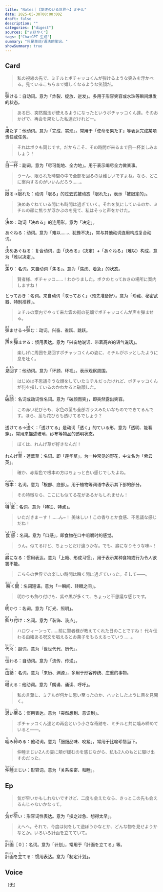 ```yaml
---
title: "Notes｜【友達のいる世界へ】ミチル"
date: 2025-05-30T00:00:00Z
draft: false
description: ""
categories: ["digest"]
sources: ["まほやく"]
tags: ["ChatGPT 生成"]
summary: "只是单词/语法的笔记。"
showSummary: true
---
```


## Card

>私の視線の先で、ミチルとポチャッコくんが弾けるような笑みを浮かべる。見ているこちらまで嬉しくなるような笑顔だ。

<ruby>弾<rt>はじ</rt></ruby>ける：自动词。意为「炸裂、绽放、迸发」。多用于形容笑容或水珠等瞬间爆发的状态。

>ある日、突然魔法が使えるようになったというポチャッコくん達。そのおかげで、再会を果たした私達だけれど一。

<ruby>果<rt>は</rt></ruby>たす：他动词。意为「完成、实现」。常用于「使命を果たす」等表达完成某项责任或任务。

>それはボクも同じです。だからこそ、その時間が来るまで目一杯楽しみましょう！

<ruby>目<rt>め</rt></ruby><ruby>一杯<rt>いっぱい</rt></ruby>：副词。意为「尽可能地、全力地」。用于表示竭尽全力做某事。

>うーん、限られた時間の中で全部を回るのは難しいですよね。なら、どこに案内するのがいいんだろう……。

<ruby>限<rt>かぎ</rt></ruby>る→<ruby>限<rt>かぎ</rt></ruby>れた：动词「限る」的过去式被动态「限れた」，表示「被限定的」。

>決めあぐねている間にも時間は過ぎていく。それを気にしているのか、ミチルの顔に焦りが浮かぶのを見て、私はそっと声をかけた。

<ruby>決<rt>き</rt></ruby>め：动词「決める」的连用形。意为「决定」。

あぐねる：动词。意为「难以……、犹豫不决」，常与其他动词连用构成复合动词。

<ruby>決<rt>き</rt></ruby>めあぐねる：复合动词，由「決める」（决定）+「あぐねる」（难以）构成，意为「难以决定」。

<ruby>焦<rt>あせ</rt></ruby>り：名词。来自动词「焦る」。意为「焦虑、着急」的状态。

>賢者様、ポチャッコ……！わかりました。ボクのとっておきの場所に案内しますね！

とっておき：名词。来自动词「取っておく」（预先准备好）。意为「珍藏、秘密武器、特别推荐」。

>ミチルの案内でやって来た雲の街の花畑でポチャッコくんが声を弾ませる。

<ruby>弾<rt>はず</rt></ruby>ませる→<ruby>弾<rt>はず</rt></ruby>む：动词。兴奋、雀跃、跳跃。

<ruby>声<rt>こえ</rt></ruby>を<ruby>弾<rt>はず</rt></ruby>ませる：惯用表达。意为「兴奋地说话、带着高兴的语气说话」。

>楽しげに周囲を見回すポチャッコくんの姿に、ミチルがホッとしたように息を吐く。

<ruby>見<rt>み</rt></ruby><ruby>回<rt>まわ</rt></ruby>す：他动词。意为「环顾、环视」。表示观察周围。

>はじめは不思議そうな顔をしていたミチルだったけれど、ポチャッコくんが何を指しているのかわかると破顔した。

<ruby>破<rt>は</rt></ruby><ruby>顔<rt>がん</rt></ruby>：名词或动词性名词。意为「破颜而笑」，即突然露出笑容。

>この赤い花びらも、水色の茎も全部ガラスみたいなものでできてるんです。ほら、茎も花びらも透けてるでしょう？

透けてる→<ruby>透<rt>す</rt></ruby>く：「透けてる」是动词「透く」的ている形，意为「透明、能看穿」。常用来描述玻璃、纱布等物品的透明状态。

>ぼくは、れんげ草が好きなんだ！

れんげ<ruby>草<rt>そう</rt></ruby>・蓮華草：名词。即「莲华草」，为一种常见的野花，中文名为「紫云英」。

>確か、赤紫色で根本の方はちょっと白い感じでしたよね。

<ruby>根<rt>こん</rt></ruby><ruby>本<rt>ぽん</rt></ruby>：名词。意为「根部、底部」。用于植物等词语中表示其下部的部分。

>その特徴なら、ここにも似てる花があるかもしれません！

<ruby>特<rt>とく</rt></ruby><ruby>徴<rt>ちょう</rt></ruby>：名词。意为「特征、特点」。

>いただきまーす！……ん~！ 美味しい！この香りとか食感、不思議な感じだね！

<ruby>食感<rt>しょっかん</rt></ruby>：名词。意为「口感」，即食物在口中咀嚼时的感觉。

>うん。似てるけど、ちょっとだけ違うかな。でも、癖になりそうな味~！

<ruby>癖<rt>くせ</rt></ruby>になる：惯用表达。意为「上瘾、形成习惯」，用于表示某种食物或行为令人欲罢不能。

>こちらの世界での楽しい時間は瞬く間に過ぎていった。そして——。

<ruby>瞬<rt>またた</rt></ruby>く<ruby>間<rt>ま</rt></ruby>：名词短语。意为「一瞬间、转眼之间」。

>明かりも飾り付けも、紫や黒が多くて、ちょっと不思議な感じです。

<ruby>明<rt>あ</rt></ruby>かり：名词。意为「灯光、照明」。

<ruby>飾<rt>かざ</rt></ruby>り<ruby>付<rt>つ</rt></ruby>け：名词。意为「装饰、装点」。

>ハロウィーンって……前に賢者様が教えてくれた日のことですね！ 代々伝わる由緒ある呪文を唱えるとお菓子をもらえるっていう……。

<ruby>代々<rt>だいだい</rt></ruby>：副词。意为「世世代代、历代」。

<ruby>伝<rt>つた</rt></ruby>わる：自动词。意为「流传、传递」。

<ruby>由<rt>ゆい</rt></ruby><ruby>緒<rt>しょ</rt></ruby>：名词。意为「来历、渊源」，多用于形容传统、庄重的事物。

<ruby>唱<rt>とな</rt></ruby>える：他动词。意为「朗诵、诵读、呼吁」。

>私の言葉に、ミチルが何かに思い至ったのか、ハッとしたように目を見開く。

<ruby>思<rt>おも</rt></ruby>い<ruby>至<rt>いた</rt></ruby>る：惯用表达。意为「突然想到、意识到」。

>ポチャッコくん達との再会という小さな奇跡を、ミチルと共に噛み締めていると——。

<ruby>噛<rt>か</rt></ruby>み<ruby>締<rt>し</rt></ruby>める：他动词。意为「细细品味、咬紧」，常用于比喻珍惜当下。

>仲睦まじい2人の姿に頬が緩むのを感じながら、私も2人のもとに駆け出すのだった。

<ruby>仲<rt>なか</rt></ruby><ruby>睦<rt>むつ</rt></ruby>まじい：形容词。意为「关系亲密、和睦」。

## Ep

>気が早いかもしれないですけど、二度も会えたなら、きっとこの先も会えるんじゃないかなって。

<ruby>気<rt>き</rt></ruby>が<ruby>早<rt>はや</rt></ruby>い：形容词性表达。意为「操之过急、想得太早」。

>えへへ。それで、今度は何をして遊ぼうかなとか、どんな物を見せようかなとか。いろいろ計画を立てていて。

<ruby>計<rt>けい</rt></ruby><ruby>画<rt>かく</rt></ruby>［０］：名词。意为「计划」，常用于「計画を立てる」等。

<ruby>計画<rt>けいかく</rt></ruby>を<ruby>立<rt>た</rt></ruby>てる：惯用表达。意为「制定计划」。

## Voice

（无）
